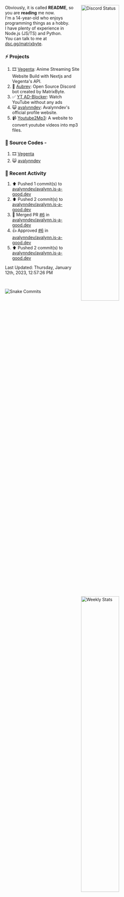 <a href="https://discord.com/users/735059235141845003" target="_blank">
	<img width="50%" align="right" alt="Discord Status" src="https://lanyard.cnrad.dev/api/735059235141845003?bg=1f1f1f&borderRadius=5px">
</a>
<a href="https://wakatime.com/@Avalynn" target="_blank">
	<img width="50%" align="right" alt="Weekly Stats" src="https://github-readme-stats.vercel.app/api/wakatime?username=avalynn&border_radius=5px&theme=dark&bg_color=1f1f1f&border_color=1f1f1f&icon_color=58a6ff&show_icons=true&disable_animations=true&custom_title=Weekly%20Stats&v=2">
</a>

<div align="left">
Obviously, it is called <b>README</b>, so you are <b>reading</b> me now.<br> 
I'm a 14-year-old who enjoys programming things as a hobby. <br>
I have plenty of experience in Node.js (JS/TS) and Python.<br>
You can talk to me at <a href="https://dsc.gg/matrixbyte">dsc.gg/matrixbyte</a>.<br>
</div>

### ⚡ Projects
1. 🎞️ [Vegenta](https://vegenta.vercel.app): Anime Streaming Site Website Build with Nextjs and Vegenta's API.
2. 🤖 [Aubrey](https://github.com/MatrixByte/Aubrey): Open Source Discord bot created by MatrixByte.
3. ✅ [YT AD-Blocker](https://github.com/uzukidev/ad-block-yt): Watch YouTube without any ads
4. 😺 [avalynndev](https://avalynn.is-a-good.dev): Avalynndev's official profile website.
5. 📹 [Youtube2Mp3](https://yt2mp3.is-an.app): A website to convert youtube videos into mp3 files.

### 📄 Source Codes -
1. 🎞️ [Vegenta](https://github.com/avalynndev/vegenta)
2. 😺 [avalynndev](https://github.com/uzukidev/avalynndev)

### 📄 Recent Activity

<!--RECENT_ACTIVITY:start-->
1. ⬆️ Pushed 1 commit(s) to [avalynndev/avalynn.is-a-good.dev](https://github.com/avalynndev/avalynn.is-a-good.dev)<br>
2. ⬆️ Pushed 2 commit(s) to [avalynndev/avalynn.is-a-good.dev](https://github.com/avalynndev/avalynn.is-a-good.dev)<br>
3. 🎉 Merged PR [#6](https://github.com/avalynndev/avalynn.is-a-good.dev/pull/6) in [avalynndev/avalynn.is-a-good.dev](https://github.com/avalynndev/avalynn.is-a-good.dev)<br>
4. 👍 Approved [#6](https://github.com/avalynndev/avalynn.is-a-good.dev/pull/6#pullrequestreview-1243328991) in [avalynndev/avalynn.is-a-good.dev](https://github.com/avalynndev/avalynn.is-a-good.dev)<br>
5. ⬆️ Pushed 2 commit(s) to [avalynndev/avalynn.is-a-good.dev](https://github.com/avalynndev/avalynn.is-a-good.dev)<br>
<!--RECENT_ACTIVITY:end-->

<!--RECENT_ACTIVITY:last_update-->
Last Updated: Thursday, January 12th, 2023, 12:57:26 PM
<!--RECENT_ACTIVITY:last_update_end-->

<br />

![Snake Commits](https://raw.githubusercontent.com/avalynndev/avalynndev/e7cc130b71cdb75f5598d2d6c3076f6aa0f2585b/github-contribution-grid-snake.svg)
